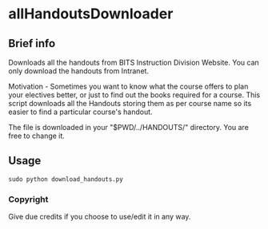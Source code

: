 # allHandoutsDownloader

## Brief info
Downloads all the handouts from BITS Instruction Division Website. You can only download the handouts from Intranet.

Motivation - Sometimes you want to know what the course offers to plan your electives better, or just to find out the books required for a course.
This script downloads all the Handouts storing them as per course name so its easier to find a particular course's handout.

The file is downloaded in your "$PWD/../HANDOUTS/" directory. You are free to change it.

## Usage
  
    sudo python download_handouts.py

### Copyright
  Give due credits if you choose to use/edit it in any way.
